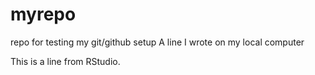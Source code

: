 # myrepo
repo for testing my git/github setup
A line I wrote on my local computer

This is a line from RStudio.